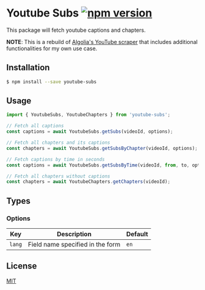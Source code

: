 # Youtube Subs [![npm version](https://badge.fury.io/js/youtube-subs.svg)](https://badge.fury.io/js/youtube-subs)

This package will fetch youtube captions and chapters.

**NOTE**: This is a rebuild of [Algolia's YouTube scraper](https://github.com/algolia/youtube-captions-scraper) that includes additional functionalities for my own use case.

## Installation

```sh
$ npm install --save youtube-subs
```

## Usage

```javascript
import { YoutubeSubs, YoutubeChapters } from 'youtube-subs';

// Fetch all captions
const captions = await YoutubeSubs.getSubs(videoId, options);

// Fetch all chapters and its captions
const chapters = await YoutubeSubs.getSubsByChapter(videoId, options);

// Fetch captions by time in seconds
const captions = await YoutubeSubs.getSubsByTime(videoId, from, to, options);

// Fetch all chapters without captions
const chapters = await YoutubeChapters.getChapters(videoId);
```

## Types

### Options

Key | Description | Default
--- | --- | ---
`lang` | Field name specified in the form | `en`


## License

[MIT](LICENSE)